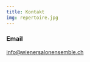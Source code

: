 ```yaml
---
title: Kontakt
img: repertoire.jpg
---
```


### Email
[info@wienersalonensemble.ch](mailto:info@wienersalonensemble.ch)

